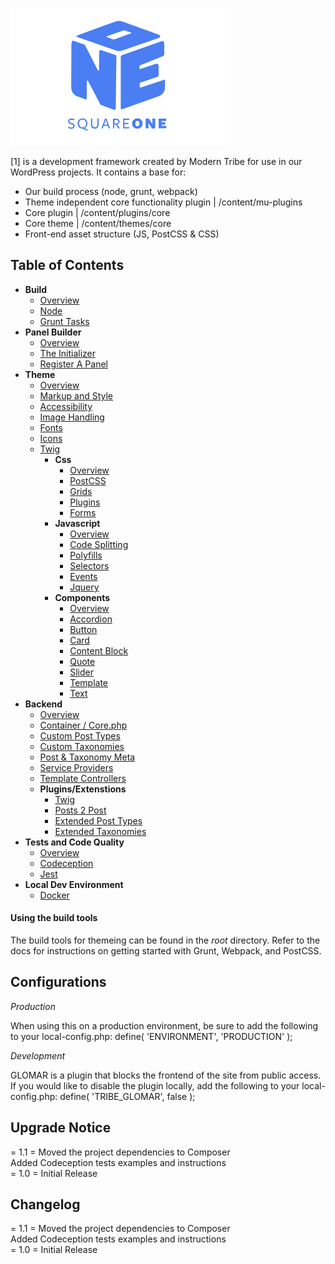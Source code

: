 ![./example/example.svg](./logo.svg)


[1] is a development framework created by Modern Tribe for use in our WordPress projects. It contains a base for:

* Our build process (node, grunt, webpack)
* Theme independent core functionality plugin | /content/mu-plugins
* Core plugin | /content/plugins/core
* Core theme | /content/themes/core
* Front-end asset structure (JS, PostCSS & CSS)

## Table of Contents

* **Build**
  * [Overview](/docs/build/README.md)
  * [Node](/docs/build/node.md)
  * [Grunt Tasks](/docs/build/grunt.md)
* **Panel Builder**
  * [Overview](/docs/panels/README.md)
  * [The Initializer](/docs/panels/initializer.md)
  * [Register A Panel](/docs/panels/register.md)
* **Theme**
  * [Overview](/docs/theme/README.md)
  * [Markup and Style](/docs/theme/markup-and-style.md)
  * [Accessibility](/docs/theme/accessbility.md)
  * [Image Handling](/docs/theme/images.md)
  * [Fonts](/docs/theme/fonts.md)
  * [Icons](/docs/theme/icons.md)
  * [Twig](/docs/theme/twig.md)
    * **Css**
      * [Overview](/docs/theme/css/README.md)
      * [PostCSS](/docs/theme/css/postcss.md)
      * [Grids](/docs/theme/css/grids.md)
      * [Plugins](/docs/theme/css/plugins.md)
      * [Forms](/docs/theme/css/forms.md)
    * **Javascript**
      * [Overview](/docs/theme/js/README.md)
      * [Code Splitting](/docs/theme/js/code-splitting.md)
      * [Polyfills](/docs/theme/js/polyfills.md)
      * [Selectors](/docs/theme/js/selectors.md)
      * [Events](/docs/theme/js/events.md)
      * [Jquery](/docs/theme/js/jquery.md)
    * **Components**
      * [Overview](/docs/theme/components/README.md)
      * [Accordion](/docs/theme/components/accordion.md)
      * [Button](/docs/theme/components/button.md)
      * [Card](/docs/theme/components/card.md)
      * [Content Block](/docs/theme/components/content_block.md)
      * [Quote](/docs/theme/components/quote.md)
      * [Slider](/docs/theme/components/slider.md)
      * [Template](/docs/theme/components/template.md)
      * [Text](/docs/theme/components/text.md)
* **Backend**
  * [Overview](/docs/backend/README.md)
  * [Container / Core.php](/docs/backend/container.md)
  * [Custom Post Types](/docs/backend/post-types.md)
  * [Custom Taxonomies](/docs/backend/taxonomies.md)
  * [Post & Taxonomy Meta](/docs/backend/post-meta.md)
  * [Service Providers](/docs/backend/service-providers.md)
  * [Template Controllers](/docs/backend/data.md)
  * **Plugins/Extenstions**
    * [Twig](https://twig.symfony.com/)
    * [Posts 2 Post](https://github.com/scribu/wp-posts-to-posts/wiki)
    * [Extended Post Types](https://github.com/johnbillion/extended-cpts/blob/master/README.md)
    * [Extended Taxonomies](https://github.com/johnbillion/extended-taxos/blob/master/README.md)
* **Tests and Code Quality**
  * [Overview](/docs/tests/README.md)
  * [Codeception](/docs/tests/codeception.md)
  * [Jest](/docs/tests/jest.md)
* **Local Dev Environment**
  * [Docker](/dev/docker/README.md)



#### Using the build tools

The build tools for themeing can be found in the *root* directory. Refer to the docs for instructions on getting started with Grunt, Webpack, and PostCSS.


## Configurations


*Production*

When using this on a production environment, be sure to add the following to your local-config.php:
    define( 'ENVIRONMENT', 'PRODUCTION' );

*Development*

GLOMAR is a plugin that blocks the frontend of the site from public access. If you would like to disable the plugin locally, add the following to your local-config.php:
    define( 'TRIBE_GLOMAR', false );


## Upgrade Notice

= 1.1 =
Moved the project dependencies to Composer  
Added Codeception tests examples and instructions  
= 1.0 =
Initial Release


## Changelog


= 1.1 =
Moved the project dependencies to Composer  
Added Codeception tests examples and instructions  
= 1.0 =
Initial Release

